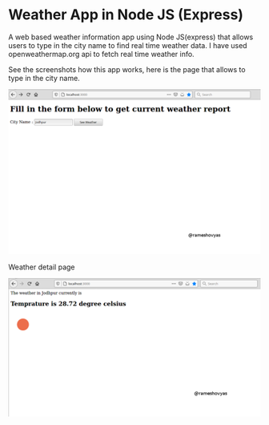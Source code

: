 # Weather App in Node JS (Express)
A web based weather information app using Node JS(express) that allows users to type in the city name to find real time weather data. I have used openweathermap.org api to fetch real time weather info. 

See the screenshots how this app works, here is the page that allows to type in the city name.

![alt text](city.png)

Weather detail page

![alt text](weather.png)
